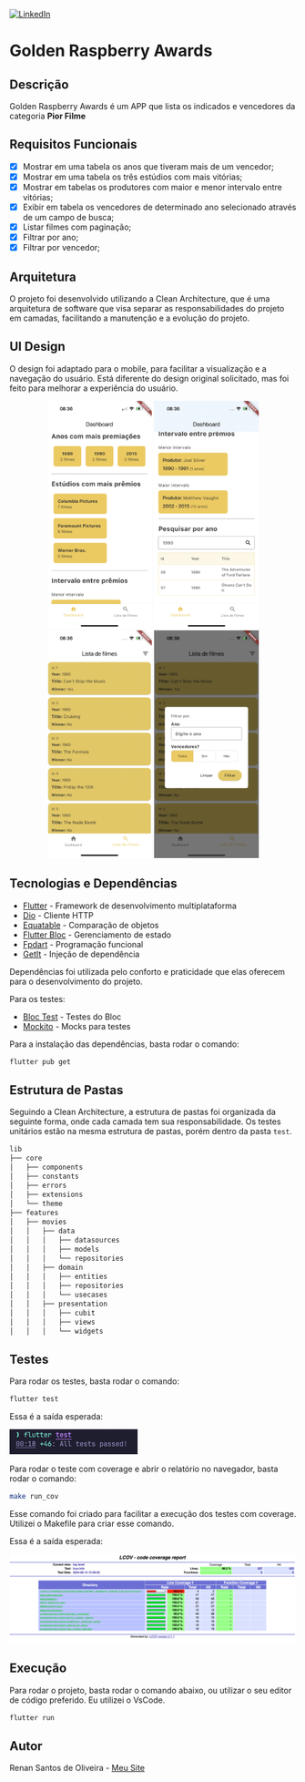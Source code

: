 [![LinkedIn](https://img.shields.io/badge/-LinkedIn-black.svg?style=flat-square&logo=linkedin&colorB=555)](https://www.linkedin.com/in/renansantosbr/)

# Golden Raspberry Awards

## Descrição

Golden Raspberry Awards é um APP que lista os indicados e vencedores da categoria **Pior Filme**

## Requisitos Funcionais

- [x] Mostrar em uma tabela os anos que tiveram mais de um vencedor;
- [x] Mostrar em uma tabela os três estúdios com mais vitórias;
- [x] Mostrar em tabelas os produtores com maior e menor intervalo entre vitórias;
- [x] Exibir em tabela os vencedores de determinado ano selecionado através de um campo de busca;
- [x] Listar filmes com paginação;
- [x] Filtrar por ano;
- [x] Filtrar por vencedor;

## Arquitetura

O projeto foi desenvolvido utilizando a Clean Architecture, que é uma arquitetura de software que visa separar as responsabilidades do projeto em camadas, facilitando a manutenção e a evolução do projeto.

## UI Design

O design foi adaptado para o mobile, para facilitar a visualização e a navegação do usuário. Está diferente do design original solicitado, mas foi feito para melhorar a experiência do usuário.

<div align="center">
    <img src="assets/readme/IMG_2771.PNG" height="400" />
    <img src="assets/readme/IMG_2772.PNG" height="400" />
    <img src="assets/readme/IMG_2773.PNG" height="400" />
    <img src="assets/readme/IMG_2774.PNG" height="400" />
</div>

## Tecnologias e Dependências

- [Flutter](https://flutter.dev/) - Framework de desenvolvimento multiplataforma
- [Dio](https://pub.dev/packages/dio) - Cliente HTTP
- [Equatable](https://pub.dev/packages/equatable) - Comparação de objetos
- [Flutter Bloc](https://pub.dev/packages/flutter_bloc) - Gerenciamento de estado
- [Fpdart](https://pub.dev/packages/fpdart) - Programação funcional
- [GetIt](https://pub.dev/packages/get_it) - Injeção de dependência

Dependências foi utilizada pelo conforto e praticidade que elas oferecem para o desenvolvimento do projeto.

Para os testes:

- [Bloc Test](https://pub.dev/packages/bloc_test) - Testes do Bloc
- [Mockito](https://pub.dev/packages/mockito) - Mocks para testes

Para a instalação das dependências, basta rodar o comando:

```bash
flutter pub get
```

## Estrutura de Pastas

Seguindo a Clean Architecture, a estrutura de pastas foi organizada da seguinte forma, onde cada camada tem sua responsabilidade. Os testes unitários estão na mesma estrutura de pastas, porém dentro da pasta `test`.

```
lib
├── core
│   ├── components
│   ├── constants
│   ├── errors
│   ├── extensions
│   └── theme
├── features
│   ├── movies
│   │   ├── data
│   │   │   ├── datasources
│   │   │   ├── models
│   │   │   └── repositories
│   │   ├── domain
│   │   │   ├── entities
│   │   │   ├── repositories
│   │   │   └── usecases
│   │   ├── presentation
│   │   │   ├── cubit
│   │   │   ├── views
│   │   │   └── widgets

```

## Testes

Para rodar os testes, basta rodar o comando:

```bash
flutter test
```

Essa é a saída esperada:

<img src="assets/readme/unit_test.png" />

Para rodar o teste com coverage e abrir o relatório no navegador, basta rodar o comando:

```bash
make run_cov
```

Esse comando foi criado para facilitar a execução dos testes com coverage. Utilizei o Makefile para criar esse comando.

Essa é a saída esperada:

<img src="assets/readme/cov_test.png" />

## Execução

Para rodar o projeto, basta rodar o comando abaixo, ou utilizar o seu editor de código preferido. Eu utilizei o VsCode.

```bash
flutter run
```

## Autor

Renan Santos de Oliveira - [Meu Site](https://renankanu.com.br)
